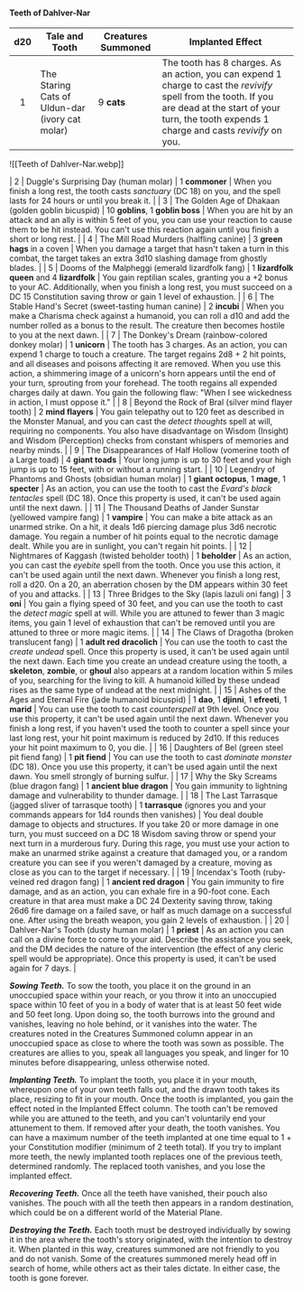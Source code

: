 #### Teeth of Dahlver-Nar
| d20 | Tale and Tooth                                                     | Creatures Summoned                                                                   | Implanted Effect                                                                                                                                                                                                                                                                                                                                                                                                                                             |
|:---:|--------------------------------------------------------------------|--------------------------------------------------------------------------------------|--------------------------------------------------------------------------------------------------------------------------------------------------------------------------------------------------------------------------------------------------------------------------------------------------------------------------------------------------------------------------------------------------------------------------------------------------------------|
|  1  | The Staring Cats of Uldun-dar (ivory cat molar)                    | 9 **cats**                                                                           | The tooth has 8 charges. As an action, you can expend 1 charge to cast the *revivify* spell from the tooth. If you are dead at the start of your turn, the tooth expends 1 charge and casts *revivify* on you.                                                                                                                                                                                                                                               |
![[Teeth of Dahlver-Nar.webp]]

|  2  | Duggle's Surprising Day (human molar)                              | 1 **commoner**                                                                       | When you finish a long rest, the tooth casts *sanctuary* (DC 18) on you, and the spell lasts for 24 hours or until you break it.                                                                                                                                                                                                                                                                                                                             |
|  3  | The Golden Age of Dhakaan (golden goblin bicuspid)                 | 10 **goblins**, 1 **goblin boss**                                                    | When you are hit by an attack and an ally is within 5 feet of you, you can use your reaction to cause them to be hit instead. You can't use this reaction again until you finish a short or long rest.                                                                                                                                                                                                                                                       |
|  4  | The Mill Road Murders (halfling canine)                            | 3 **green hags** in a coven                                                          | When you damage a target that hasn't taken a turn in this combat, the target takes an extra 3d10 slashing damage from ghostly blades.                                                                                                                                                                                                                                                                                                                        |
|  5  | Dooms of the Malpheggi (emerald lizardfolk fang)                   | 1 **lizardfolk queen** and 4 **lizardfolk**                                          | You gain reptilian scales, granting you a +2 bonus to your AC. Additionally, when you finish a long rest, you must succeed on a DC 15 Constitution saving throw or gain 1 level of exhaustion.                                                                                                                                                                                                                                                               |
|  6  | The Stable Hand's Secret (sweet-tasting human canine)              | 2 **incubi**                                                                         | When you make a Charisma check against a humanoid, you can roll a d10 and add the number rolled as a bonus to the result. The creature then becomes hostile to you at the next dawn.                                                                                                                                                                                                                                                                         |
|  7  | The Donkey's Dream (rainbow-colored donkey molar)                  | 1 **unicorn**                                                                        | The tooth has 3 charges. As an action, you can expend 1 charge to touch a creature. The target regains 2d8 + 2 hit points, and all diseases and poisons affecting it are removed. When you use this action, a shimmering image of a unicorn's horn appears until the end of your turn, sprouting from your forehead. The tooth regains all expended charges daily at dawn. You gain the following flaw: "When I see wickedness in action, I must oppose it." |
|  8  | Beyond the Rock of Bral (silver mind flayer tooth)                 | 2 **mind flayers**                                                                   | You gain telepathy out to 120 feet as described in the Monster Manual, and you can cast the *detect thoughts* spell at will, requiring no components. You also have disadvantage on Wisdom (Insight) and Wisdom (Perception) checks from constant whispers of memories and nearby minds.                                                                                                                                                                     |
|  9  | The Disappearances of Half Hollow (vomerine tooth of a Large toad) | 4 **giant toads**                                                                    | Your long jump is up to 30 feet and your high jump is up to 15 feet, with or without a running start.                                                                                                                                                                                                                                                                                                                                                        |
|  10 | Legendry of Phantoms and Ghosts (obsidian human molar)             | 1 **giant octopus**, 1 **mage**, 1 **specter**                                       | As an action, you can use the tooth to cast the *Evard's black tentacles* spell (DC 18). Once this property is used, it can't be used again until the next dawn.                                                                                                                                                                                                                                                                                             |
|  11 | The Thousand Deaths of Jander Sunstar (yellowed vampire fang)      | 1 **vampire**                                                                        | You can make a bite attack as an unarmed strike. On a hit, it deals 1d6 piercing damage plus 3d6 necrotic damage. You regain a number of hit points equal to the necrotic damage dealt. While you are in sunlight, you can't regain hit points.                                                                                                                                                                                                              |
|  12 | Nightmares of Kaggash (twisted beholder tooth)                     | 1 **beholder**                                                                       | As an action, you can cast the *eyebite* spell from the tooth. Once you use this action, it can't be used again until the next dawn. Whenever you finish a long rest, roll a d20. On a 20, an aberration chosen by the DM appears within 30 feet of you and attacks.                                                                                                                                                                                         |
|  13 | Three Bridges to the Sky (lapis lazuli oni fang)                   | 3 **oni**                                                                            | You gain a flying speed of 30 feet, and you can use the tooth to cast the *detect magic* spell at will. While you are attuned to fewer than 3 magic items, you gain 1 level of exhaustion that can't be removed until you are attuned to three or more magic items.                                                                                                                                                                                          |
|  14 | The Claws of Dragotha (broken translucent fang)                    | 1 **adult red dracolich**                                                            | You can use the tooth to cast the *create undead* spell. Once this property is used, it can't be used again until the next dawn. Each time you create an undead creature using the tooth, a **skeleton**, **zombie**, or **ghoul** also appears at a random location within 5 miles of you, searching for the living to kill. A humanoid killed by these undead rises as the same type of undead at the next midnight.                                       |
|  15 | Ashes of the Ages and Eternal Fire (jade humanoid bicuspid)        | 1 **dao**, 1 **djinni**, 1 **efreeti**, 1 **marid**                                  | You can use the tooth to cast *counterspell* at 9th level. Once you use this property, it can't be used again until the next dawn. Whenever you finish a long rest, if you haven't used the tooth to counter a spell since your last long rest, your hit point maximum is reduced by 2d10. If this reduces your hit point maximum to 0, you die.                                                                                                             |
|  16 | Daughters of Bel (green steel pit fiend fang)                      | 1 **pit fiend**                                                                      | You can use the tooth to cast *dominate monster* (DC 18). Once you use this property, it can't be used again until the next dawn. You smell strongly of burning sulfur.                                                                                                                                                                                                                                                                                      |
|  17 | Why the Sky Screams (blue dragon fang)                             | 1 **ancient blue dragon**                                                            | You gain immunity to lightning damage and vulnerability to thunder damage.                                                                                                                                                                                                                                                                                                                                                                                   |
|  18 | The Last Tarrasque (jagged sliver of tarrasque tooth)              | 1 **tarrasque** (ignores you and your commands appears for 1d4 rounds then vanishes) | You deal double damage to objects and structures. If you take 20 or more damage in one turn, you must succeed on a DC 18 Wisdom saving throw or spend your next turn in a murderous fury. During this rage, you must use your action to make an unarmed strike against a creature that damaged you, or a random creature you can see if you weren't damaged by a creature, moving as close as you can to the target if necessary.                            |
|  19 | Incendax's Tooth (ruby-veined red dragon fang)                     | 1 **ancient red dragon**                                                             | You gain immunity to fire damage, and as an action, you can exhale fire in a 90-foot cone. Each creature in that area must make a DC 24 Dexterity saving throw, taking 26d6 fire damage on a failed save, or half as much damage on a successful one. After using the breath weapon, you gain 2 levels of exhaustion.                                                                                                                                        |
|  20 | Dahlver-Nar's Tooth (dusty human molar)                            | 1 **priest**                                                                         | As an action you can call on a divine force to come to your aid. Describe the assistance you seek, and the DM decides the nature of the intervention (the effect of any cleric spell would be appropriate). Once this property is used, it can't be used again for 7 days.                                                                                                                                                                                   |

***Sowing Teeth.*** To sow the tooth, you place it on the ground in an unoccupied space within your reach, or you throw it into an unoccupied space within 10 feet of you in a body of water that is at least 50 feet wide and 50 feet long. Upon doing so, the tooth burrows into the ground and vanishes, leaving no hole behind, or it vanishes into the water. The creatures noted in the Creatures Summoned column appear in an unoccupied space as close to where the tooth was sown as possible. The creatures are allies to you, speak all languages you speak, and linger for 10 minutes before disappearing, unless otherwise noted.

***Implanting Teeth.*** To implant the tooth, you place it in your mouth, whereupon one of your own teeth falls out, and the drawn tooth takes its place, resizing to fit in your mouth. Once the tooth is implanted, you gain the effect noted in the Implanted Effect column. The tooth can't be removed while you are attuned to the teeth, and you can't voluntarily end your attunement to them. If removed after your death, the tooth vanishes. You can have a maximum number of the teeth implanted at one time equal to 1 + your Constitution modifier (minimum of 2 teeth total). If you try to implant more teeth, the newly implanted tooth replaces one of the previous teeth, determined randomly. The replaced tooth vanishes, and you lose the implanted effect.

***Recovering Teeth.*** Once all the teeth have vanished, their pouch also vanishes. The pouch with all the teeth then appears in a random destination, which could be on a different world of the Material Plane.

***Destroying the Teeth.*** Each tooth must be destroyed individually by sowing it in the area where the tooth's story originated, with the intention to destroy it. When planted in this way, creatures summoned are not friendly to you and do not vanish. Some of the creatures summoned merely head off in search of home, while others act as their tales dictate. In either case, the tooth is gone forever.



